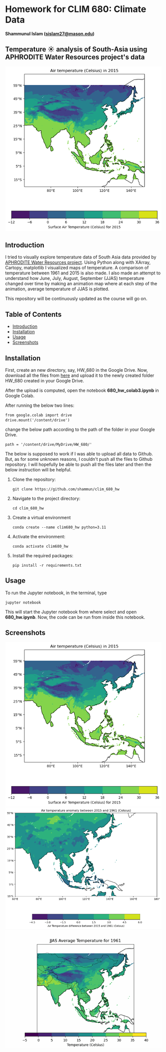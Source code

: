 # Homework for CLIM 680: Climate Data
**Shammunul Islam (sislam27@mason.edu)**

## Temperature ☀️ analysis of South-Asia using APHRODITE Water Resources project's data

![Air temperature in 2015](1.png)

## Introduction

I tried to visually explore temperature data of South Asia data provided by [APHRODITE Water Resources project](https://www.chikyu.ac.jp/precip/english/downloads.html?fbclid=IwAR1P-1G9nxc8SQV0WfF2cA7mnGvRjI5RDB3RfEhpNuGBh2-im35TPNzDVAM). Using Python along with XArray, Cartopy, matplotlib I visualized maps of temperature. A comparison of temperature between 1961 and 2015 is also made. I also made an attempt to understand how June, July, August, September (JJAS) temperature changed over time by making an animation map where at each step of the animation, average temperature of JJAS is plotted.

This repository will be continuously updated as the course will go on.

## Table of Contents

- [Introduction](#introduction)
- [Installation](#installation)
- [Usage](#usage)
- [Screenshots](#screenshots)


## Installation

First, create an new directory, say, HW_680 in the Google Drive. Now, download all the files from [here](https://drive.google.com/drive/folders/1EukZxXlbvCAKh_HapVIGaFWNbEYb4xP8?usp=sharing) and upload it to the newly created folder HW_680 created in your Google Drive. 

After the upload is computed, open the notebook **680_hw_colab3.ipynb** in Google Colab.

After running the below two lines:

```
from google.colab import drive
drive.mount('/content/drive')
```

change the below path according to the path of the folder in your Google Drive.

```
path = '/content/drive/MyDrive/HW_680/'
```

The below is supposed to work if I was able to upload all data to Github. But, as for some unknown reasons, I couldn't push all the files to Github repository. I will hopefully be able to push all the files later and then the below instruction will be helpful.

1. Clone the repository:

   ```
   git clone https://github.com/shammun/clim_680_hw
   ```

2. Navigate to the project directory:

   ```
   cd clim_680_hw
   ```

3. Create a virtual environment

   ```
   conda create --name clim680_hw python=3.11
   ```

4. Activate the environment:

   ```
   conda activate clim680_hw
   ```


3. Install the required packages:

   ```
   pip install -r requirements.txt
   ```

## Usage

To run the Jupyter notebook, in the terminal, type

```
jupyter notebook
```

This will start the Jupyter notebook from where select and open **680_hw.ipynb**. Now, the code can be run from inside this notebook.

## Screenshots

![Screenshot1](1.png)
![Screenshot2](2.png)
![JJAS Animation](animation.gif)

